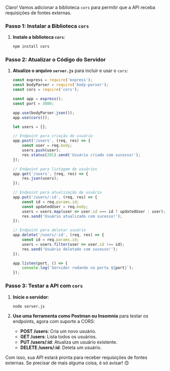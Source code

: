 Claro! Vamos adicionar a biblioteca `cors` para permitir que a API receba requisições de fontes externas.

### Passo 1: Instalar a Biblioteca `cors`

1. **Instale a biblioteca `cors`**:
   ```bash
   npm install cors
   ```

### Passo 2: Atualizar o Código do Servidor

1. **Atualize o arquivo `server.js`** para incluir e usar o `cors`:
   ```javascript
   const express = require('express');
   const bodyParser = require('body-parser');
   const cors = require('cors');

   const app = express();
   const port = 3000;

   app.use(bodyParser.json());
   app.use(cors());

   let users = [];

   // Endpoint para criação de usuário
   app.post('/users', (req, res) => {
       const user = req.body;
       users.push(user);
       res.status(201).send('Usuário criado com sucesso!');
   });

   // Endpoint para listagem de usuários
   app.get('/users', (req, res) => {
       res.json(users);
   });

   // Endpoint para atualização de usuário
   app.put('/users/:id', (req, res) => {
       const id = req.params.id;
       const updatedUser = req.body;
       users = users.map(user => user.id === id ? updatedUser : user);
       res.send('Usuário atualizado com sucesso!');
   });

   // Endpoint para deletar usuário
   app.delete('/users/:id', (req, res) => {
       const id = req.params.id;
       users = users.filter(user => user.id !== id);
       res.send('Usuário deletado com sucesso!');
   });

   app.listen(port, () => {
       console.log(`Servidor rodando na porta ${port}`);
   });
   ```

### Passo 3: Testar a API com `cors`

1. **Inicie o servidor**:
   ```bash
   node server.js
   ```

2. **Use uma ferramenta como Postman ou Insomnia** para testar os endpoints, agora com suporte a CORS:
   - **POST /users**: Cria um novo usuário.
   - **GET /users**: Lista todos os usuários.
   - **PUT /users/:id**: Atualiza um usuário existente.
   - **DELETE /users/:id**: Deleta um usuário.

Com isso, sua API estará pronta para receber requisições de fontes externas. Se precisar de mais alguma coisa, é só avisar! 😊